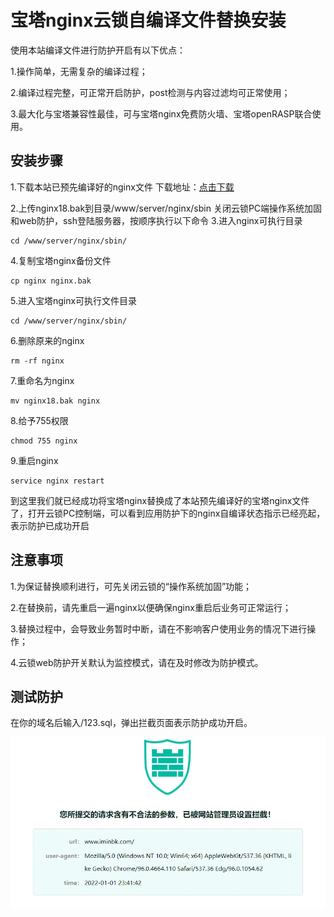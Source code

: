 # 宝塔nginx云锁自编译文件替换安装

使用本站编译文件进行防护开启有以下优点：

1.操作简单，无需复杂的编译过程；

2.编译过程完整，可正常开启防护，post检测与内容过滤均可正常使用；

3.最大化与宝塔兼容性最佳，可与宝塔nginx免费防火墙、宝塔openRASP联合使用。

## 安装步骤



1.下载本站已预先编译好的nginx文件
下载地址：[点击下载](http://fj.iqblog.cn/web/nginx18.zip)

2.上传nginx18.bak到目录/www/server/nginx/sbin
关闭云锁PC端操作系统加固和web防护，ssh登陆服务器，按顺序执行以下命令
3.进入nginx可执行目录

```
cd /www/server/nginx/sbin/
```

4.复制宝塔nginx备份文件

```
cp nginx nginx.bak
```

5.进入宝塔nginx可执行文件目录

```
cd /www/server/nginx/sbin/
```

6.删除原来的nginx

```
rm -rf nginx
```

7.重命名为nginx

```
mv nginx18.bak nginx
```

8.给予755权限

```
chmod 755 nginx
```

9.重启nginx

```
service nginx restart
```

到这里我们就已经成功将宝塔nginx替换成了本站预先编译好的宝塔nginx文件了，打开云锁PC控制端，可以看到应用防护下的nginx自编译状态指示已经亮起，表示防护已成功开启

## 注意事项

1.为保证替换顺利进行，可先关闭云锁的“操作系统加固”功能；

2.在替换前，请先重启一遍nginx以便确保nginx重启后业务可正常运行；

3.替换过程中，会导致业务暂时中断，请在不影响客户使用业务的情况下进行操作；

4.云锁web防护开关默认为监控模式，请在及时修改为防护模式。

## **测试防护**

在你的域名后输入/123.sql，弹出拦截页面表示防护成功开启。

![image-20230205101055492](tp/宝塔nginx云锁自编译文件替换安装.tp/image-20230205101055492.png)
